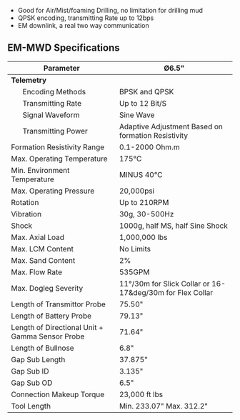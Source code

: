   - Good for Air/Mist/foaming Drilling, no limitation for drilling mud 
  - QPSK encoding, transmitting Rate up to 12bps
  - EM downlink, a real two way communication 

## EM-MWD Specifications

Parameter | &Oslash;6.5&quot;
----------------------------- | ----------------
**Telemetry** |
&nbsp;&nbsp;&nbsp;&nbsp;&nbsp;&nbsp;Encoding Methods | BPSK and QPSK
&nbsp;&nbsp;&nbsp;&nbsp;&nbsp;&nbsp;Transmitting Rate | Up to 12 Bit/S
&nbsp;&nbsp;&nbsp;&nbsp;&nbsp;&nbsp;Signal Waveform | Sine Wave
&nbsp;&nbsp;&nbsp;&nbsp;&nbsp;&nbsp;Transmitting Power  | Adaptive Adjustment Based on formation Resistivity
Formation Resistivity Range | 0.1-2000 Ohm.m
Max. Operating Temperature | 175&deg;C
Min. Environment Temperature | MINUS 40&deg;C
Max. Operating Pressure | 20,000psi
Rotation | Up to 210RPM
Vibration |30g, 30-500Hz
Shock |1000g, half MS, half Sine Shock
Max. Axial Load |1,000,000 lbs
Max. LCM Content |No Limits
Max. Sand Content  |2%
Max. Flow Rate |535GPM
Max. Dogleg Severity |11&deg;/30m for Slick Collar or 16-17&deg/30m for Flex Collar
Length of Transmittor Probe |75.50&quot;
Length of Battery Probe |79.13&quot;
Length of Directional Unit + Gamma Sensor Probe |71.64&quot;
Length of Bullnose | 6.8&quot;
Gap Sub Length |37.875&quot;
Gap Sub ID | 3.135&quot;
Gap Sub OD | 6.5&quot;
Connection Makeup Torque | 23,000 ft lbs
Tool Length | Min. 233.07&quot; Max. 312.2&quot;

